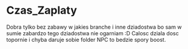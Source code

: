 Czas_Zaplaty
============

Dobra tylko bez zabawy w jakies branche i inne dziadostwa bo sam w sumie zabardzo tego dziadostwa nie ogarniam :D
Calosc dziala dosc topornie i chyba daruje sobie folder NPC to bedzie spory boost.
